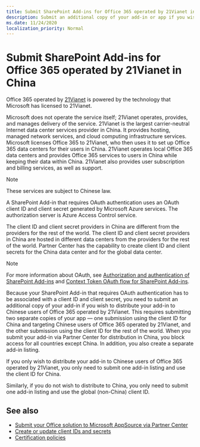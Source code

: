 ```yaml
---
title: Submit SharePoint Add-ins for Office 365 operated by 21Vianet in China
description: Submit an additional copy of your add-in or app if you wish to distribute your add-in or app to Chinese users of Office 365 operated by 21Vianet.
ms.date: 11/24/2020
localization_priority: Normal
---
```


# Submit SharePoint Add-ins for Office 365 operated by 21Vianet in China

Office 365 operated by [21Vianet](http://www.21vianet.com) is powered by the technology that Microsoft has licensed to 21Vianet. 

Microsoft does not operate the service itself; 21Vianet operates, provides, and manages delivery of the service. 21Vianet is the largest carrier-neutral Internet data center services provider in China. It provides hosting, managed network services, and cloud computing infrastructure services. Microsoft licenses Office 365 to 21Vianet, who then uses it to set up Office 365 data centers for their users in China. 21Vianet operates local Office 365 data centers and provides Office 365 services to users in China while keeping their data within China. 21Vianet also provides user subscription and billing services, as well as support. 
 
> [!NOTE]
> These services are subject to Chinese law.

A SharePoint Add-in that requires OAuth authentication uses an OAuth client ID and client secret generated by Microsoft Azure services. The authorization server is Azure Access Control service. 
 
The client ID and client secret providers in China are different from the providers for the rest of the world. The client ID and client secret providers in China are hosted in different data centers from the providers for the rest of the world. Partner Center has the capability to create client ID and client secrets for the China data center and for the global data center.
 
> [!NOTE]
> For more information about OAuth, see [Authorization and authentication of SharePoint Add-ins](https://docs.microsoft.com/sharepoint/dev/sp-add-ins/authorization-and-authentication-of-sharepoint-add-ins) and [Context Token OAuth flow for SharePoint Add-ins](https://docs.microsoft.com/sharepoint/dev/sp-add-ins/context-token-oauth-flow-for-sharepoint-add-ins).

Because your SharePoint Add-in that requires OAuth authentication has to be associated with a client ID and client secret, you need to submit an additional copy of your add-in if you wish to distribute your add-in to Chinese users of Office 365 operated by 21Vianet. This requires submitting two separate copies of your app — one submission using the client ID for China and targeting Chinese users of Office 365 operated by 21Vianet, and the other submission using the client ID for the rest of the world. When you submit your add-in via Partner Center for distribution in China, you block access for all countries except China. In addition, you also create a separate add-in listing.
 
If you only wish to distribute your add-in to Chinese users of Office 365 operated by 21Vianet, you only need to submit one add-in listing and use the client ID for China. 

Similarly, if you do not wish to distribute to China, you only need to submit one add-in listing and use the global (non-China) client ID.
 
## See also

- [Submit your Office solution to Microsoft AppSource via Partner Center](use-partner-center-to-submit-to-appsource.md)
- [Create or update client IDs and secrets](create-or-update-client-ids-and-secrets.md)
- [Certification policies](https://docs.microsoft.com/legal/marketplace/certification-policies)
